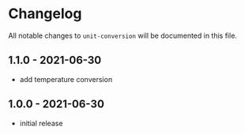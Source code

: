# Changelog

All notable changes to `unit-conversion` will be documented in this file.

## 1.1.0 - 2021-06-30

- add temperature conversion

## 1.0.0 - 2021-06-30

- initial release
